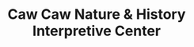 ---
layout: repo
title: "Caw Caw Nature & History Interpretive Center"
id: 2143
permalink: repos/2143/
---